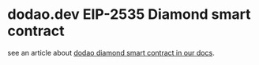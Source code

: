 # dodao.dev EIP-2535 Diamond smart contract

 see an article about [dodao diamond smart contract in our docs](https://docs.dodao.dev/docs/smart-contract).
